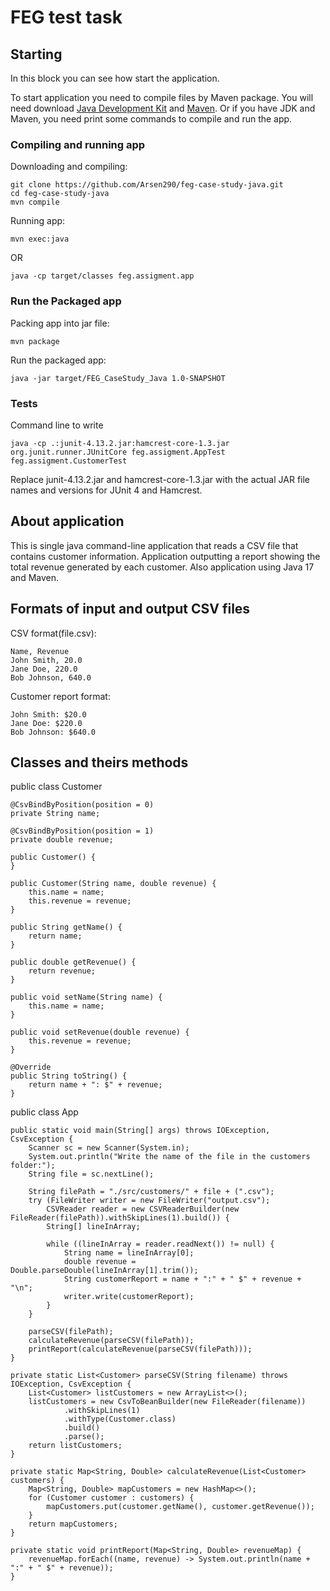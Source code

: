 # FEG test task

## Starting
<p>In this block you can see how start the application.</p>
<p>To start application you need to compile files by Maven package. You will need download <a href="https://www.oracle.com/java/technologies/javase-downloads.html">Java Development Kit</a> and <a href="https://maven.apache.org/download.cgi">Maven</a>. Or if you have JDK and Maven, you need print some commands to compile and run the app.</p>

### Compiling and running app
Downloading and compiling:
```
git clone https://github.com/Arsen290/feg-case-study-java.git
cd feg-case-study-java
mvn compile
```

Running app:
```
mvn exec:java
```

OR
```
java -cp target/classes feg.assigment.app
```

### Run the Packaged app
Packing app into jar file:
```
mvn package
```

Run the packaged app:
```
java -jar target/FEG_CaseStudy_Java 1.0-SNAPSHOT
```

### Tests
Command line to write 
```
java -cp .:junit-4.13.2.jar:hamcrest-core-1.3.jar org.junit.runner.JUnitCore feg.assigment.AppTest feg.assigment.CustomerTest
```
<p>Replace junit-4.13.2.jar and hamcrest-core-1.3.jar with the actual JAR file names and versions for JUnit 4 and Hamcrest.</p>

## About application
<p>This is single java command-line application that reads a CSV file that contains customer information. Application outputting a report showing the total revenue generated by each customer. Also application using Java 17 and Maven. </p>

## Formats of input and output CSV files

CSV format(file.csv):
```
Name, Revenue
John Smith, 20.0
Jane Doe, 220.0
Bob Johnson, 640.0
```

Customer report format:
```
John Smith: $20.0
Jane Doe: $220.0
Bob Johnson: $640.0
```

## Classes and theirs methods

public class Customer
```
@CsvBindByPosition(position = 0)
private String name;

@CsvBindByPosition(position = 1)
private double revenue;

public Customer() {
}

public Customer(String name, double revenue) {
    this.name = name;
    this.revenue = revenue;
}

public String getName() {
    return name;
}

public double getRevenue() {
    return revenue;
}

public void setName(String name) {
    this.name = name;
}

public void setRevenue(double revenue) {
    this.revenue = revenue;
}

@Override
public String toString() {
    return name + ": $" + revenue;
}
```

public class App
```
public static void main(String[] args) throws IOException, CsvException {
    Scanner sc = new Scanner(System.in);
    System.out.println("Write the name of the file in the customers folder:");
    String file = sc.nextLine();

    String filePath = "./src/customers/" + file + (".csv");
    try (FileWriter writer = new FileWriter("output.csv");
        CSVReader reader = new CSVReaderBuilder(new FileReader(filePath)).withSkipLines(1).build()) {
        String[] lineInArray;

        while ((lineInArray = reader.readNext()) != null) {
            String name = lineInArray[0];
            double revenue = Double.parseDouble(lineInArray[1].trim());
            String customerReport = name + ":" + " $" + revenue + "\n";
            writer.write(customerReport);
        }
    }

    parseCSV(filePath);
    calculateRevenue(parseCSV(filePath));
    printReport(calculateRevenue(parseCSV(filePath)));
}

private static List<Customer> parseCSV(String filename) throws IOException, CsvException {
    List<Customer> listCustomers = new ArrayList<>();
    listCustomers = new CsvToBeanBuilder(new FileReader(filename))
            .withSkipLines(1)
            .withType(Customer.class)
            .build()
            .parse();
    return listCustomers;
}

private static Map<String, Double> calculateRevenue(List<Customer> customers) {
    Map<String, Double> mapCustomers = new HashMap<>();
    for (Customer customer : customers) {
        mapCustomers.put(customer.getName(), customer.getRevenue());
    }
    return mapCustomers;
}

private static void printReport(Map<String, Double> revenueMap) {
    revenueMap.forEach((name, revenue) -> System.out.println(name + ":" + " $" + revenue));
}

```
